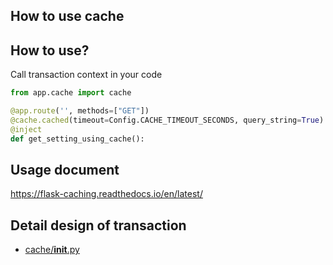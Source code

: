 ## How to use cache


## How to use?

Call transaction context in your code
```python
from app.cache import cache

@app.route('', methods=["GET"])
@cache.cached(timeout=Config.CACHE_TIMEOUT_SECONDS, query_string=True)
@inject
def get_setting_using_cache():
```

## Usage document

https://flask-caching.readthedocs.io/en/latest/

## Detail design of transaction

- [cache/__init__.py](../app/cache/__init__.py)
